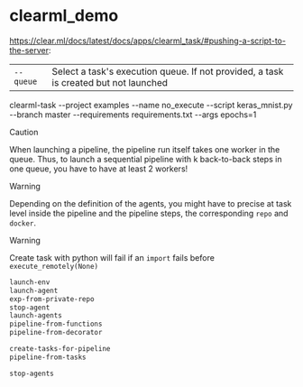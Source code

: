 # clearml_demo





https://clear.ml/docs/latest/docs/apps/clearml_task/#pushing-a-script-to-the-server:

|||
|:---|:---|
|`--queue`|Select a task's execution queue. If not provided, a task is created but not launched|



clearml-task --project examples --name no_execute --script keras_mnist.py --branch master --requirements requirements.txt --args epochs=1


> [!CAUTION]
> When launching a pipeline, the pipeline run itself takes one worker in the queue. Thus, to launch a sequential pipeline with k back-to-back steps in one queue, you have to have at least 2 workers!

> [!WARNING]
> Depending on the definition of the agents, you might have to precise at task level inside the pipeline and the pipeline steps, the corresponding `repo` and `docker`.

> [!WARNING]
> Create task with python will fail if an `import` fails before `execute_remotely(None)`


```bash
launch-env
launch-agent
exp-from-private-repo
stop-agent
launch-agents
pipeline-from-functions
pipeline-from-decorator

create-tasks-for-pipeline
pipeline-from-tasks

stop-agents
```






